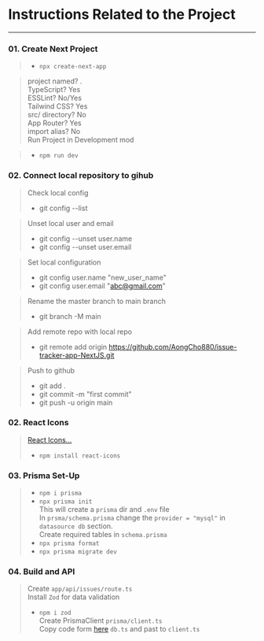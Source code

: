# **Instructions Related to the Project**
---
### 01. Create Next Project
> - `npx create-next-app`

> project named? . <br>
> TypeScript? Yes <br>
> ESSLint? No/Yes <br>
> Tailwind CSS? Yes <br>
> src/ directory? No <br>
> App Router? Yes <br>
> import alias? No <br>
> Run Project in Development mod

> - `npm run dev`

<!-- --------------------------------------------------- -->
### **02. Connect local repository to gihub**
> Check local config
> - git config --list

> Unset local user and email
> - git config --unset user.name
> - git config --unset user.email

> Set local configuration
> - git config user.name "new_user_name"
> - git config user.email "abc@gmail.com"

> Rename the master branch to main branch
> - git branch -M main

> Add remote repo with local repo
> - git remote add origin https://github.com/AongCho880/issue-tracker-app-NextJS.git

> Push to github
> - git add .
> - git commit -m "first commit"
> - git push -u origin main

<!-- --------------------- -->
### **02. React Icons**
> [React Icons...](https://react-icons.github.io/react-icons/)
> - `npm install react-icons`

<!-- ------------------ -->
### **03. Prisma Set-Up**
> - `npm i prisma`
> - `npx prisma init` <br>
> This will create a `prisma` dir and `.env` file <br>
> In `prsma/schema.prisma` change the `provider = "mysql"` in `datasource db` section. <br>
> Create required tables in `schema.prisma`
> - `npx prisma format` <br>
> - `npx prisma migrate dev`


<!-- Buil an API -->
### **04. Build and API**
> Create `app/api/issues/route.ts`<br>
> Install `Zod` for data validation
> - `npm i zod`<br>
> Create PrismaClient `prisma/client.ts` <br>
> Copy code form [here](https://www.prisma.io/docs/orm/more/help-and-troubleshooting/help-articles/nextjs-prisma-client-dev-practices) `db.ts` and past to `client.ts`

